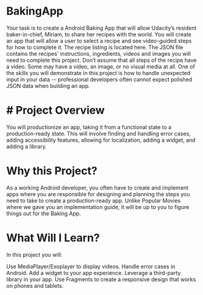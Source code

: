 # BakingApp
Your task is to create a Android Baking App that will allow Udacity’s resident baker-in-chief,
Miriam, to share her recipes with the world.
You will create an app that will allow a user to select a recipe and see video-guided steps for how to complete it. 
The recipe listing is located here.  The JSON file contains the recipes' instructions, ingredients,
videos and images you will need to complete this project. Don’t assume that all steps of the recipe have a video.
Some may have a video, an image, or no visual media at all. 
One of the skills you will demonstrate in this project is how to handle unexpected input in your
data -- professional developers often cannot expect polished JSON data when building an app.
# # Project Overview
You will productionize an app, taking it from a functional state to a production-ready state. 
This will involve finding and handling error cases, adding accessibility features,
allowing for localization, adding a widget, and adding a library.

# Why this Project?
As a working Android developer, you often have to create and implement apps where you are responsible
for designing and planning the steps you need to take to create a production-ready app. 
Unlike Popular Movies where we gave you an implementation guide,
it will be up to you to figure things out for the Baking App.

# What Will I Learn?
In this project you will:

Use MediaPlayer/Exoplayer to display videos.
Handle error cases in Android.
Add a widget to your app experience.
Leverage a third-party library in your app.
Use Fragments to create a responsive design that works on phones and tablets.
